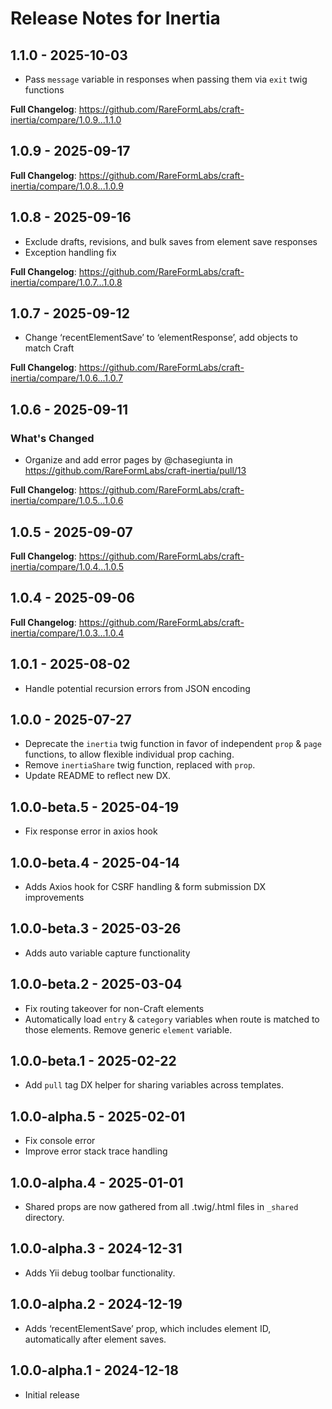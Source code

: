 # Release Notes for Inertia

## 1.1.0 - 2025-10-03

- Pass `message` variable in responses when passing them via `exit` twig functions

**Full Changelog**: https://github.com/RareFormLabs/craft-inertia/compare/1.0.9...1.1.0

## 1.0.9 - 2025-09-17

**Full Changelog**: https://github.com/RareFormLabs/craft-inertia/compare/1.0.8...1.0.9

## 1.0.8 - 2025-09-16

- Exclude drafts, revisions, and bulk saves from element save responses
- Exception handling fix

**Full Changelog**: https://github.com/RareFormLabs/craft-inertia/compare/1.0.7...1.0.8

## 1.0.7 - 2025-09-12

- Change ‘recentElementSave’ to ‘elementResponse’, add objects to match Craft

**Full Changelog**: https://github.com/RareFormLabs/craft-inertia/compare/1.0.6...1.0.7

## 1.0.6 - 2025-09-11

### What's Changed

* Organize and add error pages by @chasegiunta in https://github.com/RareFormLabs/craft-inertia/pull/13

**Full Changelog**: https://github.com/RareFormLabs/craft-inertia/compare/1.0.5...1.0.6

## 1.0.5 - 2025-09-07

**Full Changelog**: https://github.com/RareFormLabs/craft-inertia/compare/1.0.4...1.0.5

## 1.0.4 - 2025-09-06

**Full Changelog**: https://github.com/RareFormLabs/craft-inertia/compare/1.0.3...1.0.4

## 1.0.1 - 2025-08-02

- Handle potential recursion errors from JSON encoding

## 1.0.0 - 2025-07-27

- Deprecate the `inertia` twig function in favor of independent `prop` & `page` functions, to allow flexible individual prop caching.
- Remove `inertiaShare` twig function, replaced with `prop`.
- Update README to reflect new DX.

## 1.0.0-beta.5 - 2025-04-19

- Fix response error in axios hook

## 1.0.0-beta.4 - 2025-04-14

- Adds Axios hook for CSRF handling & form submission DX improvements

## 1.0.0-beta.3 - 2025-03-26

- Adds auto variable capture functionality

## 1.0.0-beta.2 - 2025-03-04

- Fix routing takeover for non-Craft elements
- Automatically load `entry` & `category` variables when route is matched to those elements. Remove generic `element` variable.

## 1.0.0-beta.1 - 2025-02-22

- Add `pull` tag DX helper for sharing variables across templates.

## 1.0.0-alpha.5 - 2025-02-01

- Fix console error
- Improve error stack trace handling

## 1.0.0-alpha.4 - 2025-01-01

- Shared props are now gathered from all .twig/.html files in `_shared` directory.

## 1.0.0-alpha.3 - 2024-12-31

- Adds Yii debug toolbar functionality.

## 1.0.0-alpha.2 - 2024-12-19

- Adds ‘recentElementSave’ prop, which includes element ID, automatically after element saves.

## 1.0.0-alpha.1 - 2024-12-18

- Initial release
